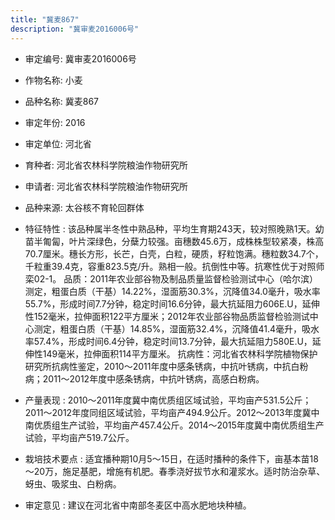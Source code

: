 ```yaml
---
title: "冀麦867"
description: "冀审麦2016006号"
---
```

* 审定编号:  冀审麦2016006号

*  作物名称:  小麦

*  品种名称:  冀麦867

*  审定年份:  2016

*  审定单位:  河北省

* 育种者:  河北省农林科学院粮油作物研究所

*  申请者:  河北省农林科学院粮油作物研究所

*  品种来源:  太谷核不育轮回群体

*  特征特性 : 
该品种属半冬性中熟品种，平均生育期243天，较对照晚熟1天。幼苗半匍匐，叶片深绿色，分蘖力较强。亩穗数45.6万，成株株型较紧凑，株高70.7厘米。穗长方形，长芒，白壳，白粒，硬质，籽粒饱满。穗粒数34.7个，千粒重39.4克，容重823.5克/升。熟相一般。抗倒性中等。抗寒性优于对照师栾02-1。
品质：2011年农业部谷物及制品质量监督检验测试中心（哈尔滨）测定，粗蛋白质（干基）14.22%，湿面筋30.3%，沉降值34.0毫升，吸水率55.7%，形成时间7.7分钟，稳定时间16.6分钟，最大抗延阻力606E.U，延伸性152毫米，拉伸面积122平方厘米；2012年农业部谷物品质监督检验测试中心测定，粗蛋白质（干基）14.85%，湿面筋32.4%，沉降值41.4毫升，吸水率57.4%，形成时间6.4分钟，稳定时间13.7分钟，最大抗延阻力580E.U，延伸性149毫米，拉伸面积114平方厘米。
抗病性：河北省农林科学院植物保护研究所抗病性鉴定，2010～2011年度中感条锈病，中抗叶锈病，中抗白粉病；2011～2012年度中感条锈病，中抗叶锈病，高感白粉病。
 
*  产量表现 : 
2010～2011年度冀中南优质组区域试验，平均亩产531.5公斤；2011～2012年度同组区域试验，平均亩产494.9公斤。2012～2013年度冀中南优质组生产试验，平均亩产457.4公斤。2014～2015年度冀中南优质组生产试验，平均亩产519.7公斤。

*  栽培技术要点 : 
适宜播种期10月5～15日，在适时播种的条件下，亩基本苗18～20万，施足基肥，增施有机肥。春季浇好拔节水和灌浆水。适时防治杂草、蚜虫、吸浆虫、白粉病。

*  审定意见 : 
建议在河北省中南部冬麦区中高水肥地块种植。
